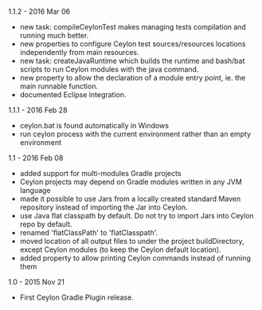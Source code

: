 1.1.2 - 2016 Mar 06

* new task: compileCeylonTest makes managing tests compilation and running much better.
* new properties to configure Ceylon test sources/resources locations independently from main resources.
* new task: createJavaRuntime which builds the runtime and bash/bat scripts to run Ceylon modules with the java command.
* new property to allow the declaration of a module entry point, ie. the main runnable function.
* documented Eclipse integration.

1.1.1 - 2016 Feb 28

* ceylon.bat is found automatically in Windows
* run ceylon process with the current environment rather than an empty environment

1.1 - 2016 Feb 08

* added support for multi-modules Gradle projects
* Ceylon projects may depend on Gradle modules written in any JVM language
* made it possible to use Jars from a locally created standard Maven repository instead of importing the Jar into Ceylon.
* use Java flat classpath by default. Do not try to import Jars into Ceylon repo by default.
* renamed 'flatClassPath' to 'flatClasspath'.
* moved location of all output files to under the project buildDirectory, except Ceylon modules
  (to keep the Ceylon default location).
* added property to allow printing Ceylon commands instead of running them

1.0 - 2015 Nov 21

* First Ceylon Gradle Plugin release.